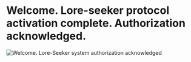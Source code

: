 # Welcome. Lore-seeker protocol activation complete. Authorization acknowledged.
<picture>
 <source media="(prefers-color-scheme: dark)" srcset="https://i.imgur.com/60s9YYR.jpg">
 <source media="(prefers-color-scheme: light)" srcset="https://i.imgur.com/z2VD3Q3.jpg">
 <img alt="Welcome. Lore-Seeker system authorization acknowledged" src="https://i.imgur.com/60s9YYR.jpg">
</picture>
